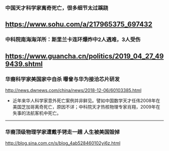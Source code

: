 ### 中国天才科学家离奇死亡，很多细节太过蹊跷
https://www.sohu.com/a/217965375_697432
---
### 中科院南海海洋所：斯里兰卡连环爆炸中2人遇难，3人受伤
https://www.guancha.cn/politics/2019_04_27_499439.shtml
---
### 华裔科学家美国家中自杀 曝曾与华为接洽芯片研发
http://news.dwnews.com/china/news/2018-12-06/60103385.html
- 近年来华人科学家意外死亡案例并非鲜见。譬如中国数学天才任伟2008年在美国芝加哥离奇死亡，原因不详；中科院天才热核物理专家肖翔，2009年在失事的法航客机中死亡。
---
### 华裔顶级物理学家遭戴手铐走一趟 人生被美国毁掉
http://blog.sina.com.cn/s/blog_4ab528460102yi6z.html
